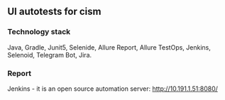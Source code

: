 ## UI autotests for cism

### Technology stack

Java, Gradle, Junit5, Selenide, Allure Report, Allure TestOps, Jenkins, Selenoid, Telegram Bot, Jira.

### Report

Jenkins - it is an open source automation server: http://10.191.1.51:8080/



